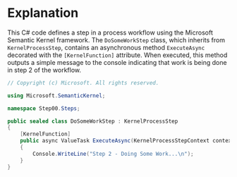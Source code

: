 # Explanation
This C# code defines a step in a process workflow using the Microsoft Semantic Kernel framework. The `DoSomeWorkStep` class, which inherits from `KernelProcessStep`, contains an asynchronous method `ExecuteAsync` decorated with the `[KernelFunction]` attribute. When executed, this method outputs a simple message to the console indicating that work is being done in step 2 of the workflow.

```csharp
// Copyright (c) Microsoft. All rights reserved.

using Microsoft.SemanticKernel;

namespace Step00.Steps;

public sealed class DoSomeWorkStep : KernelProcessStep
{
    [KernelFunction]
    public async ValueTask ExecuteAsync(KernelProcessStepContext context)
    {
        Console.WriteLine("Step 2 - Doing Some Work...\n");
    }
}
```